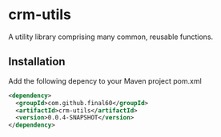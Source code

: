# crm-utils
A utility library comprising many common, reusable functions.

## Installation
Add the following depency to your Maven project pom.xml
```xml
<dependency>
  <groupId>com.github.final60</groupId>
  <artifactId>crm-utils</artifactId>
  <version>0.0.4-SNAPSHOT</version>
</dependency>
```
